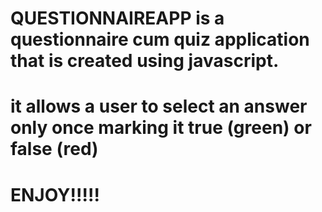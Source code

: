 # QUESTIONNAIREAPP is a questionnaire cum quiz application that is created using javascript.
# it allows a user to select an answer only once marking it true (green) or false (red)
# ENJOY!!!!!
